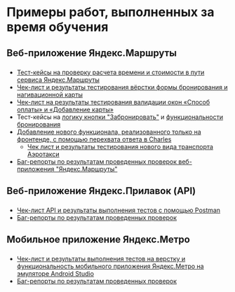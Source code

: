 # Примеры работ, выполненных за время обучения
## Веб-приложение Яндекс.Маршруты
### 
+ [Тест-кейсы на проверку расчета времени и стоимости в пути сервиса Яндекс.Маршруты](https://docs.google.com/spreadsheets/d/1l-j4Dr0UTeYzzevbwrXOW9I27-xQLM71AF1QqIGSrqM/edit?usp=sharing)
+ [Чек-лист и результаты тестирования вёрстки формы бронирования и нагивационной карты](https://docs.google.com/spreadsheets/d/1SIkgaSD5RiFYO10rnVXAo5tQjI_G9zmn/edit?usp=sharing&ouid=118007922206087802365&rtpof=true&sd=true)
+ [Чек-лист на результаты тестирования валидации окон «Способ оплаты» и «Добавление карты»](https://docs.google.com/spreadsheets/d/1JE6zjz8fmXS07281He3ekpAma06M1lM0/edit?usp=sharing&ouid=118007922206087802365&rtpof=true&sd=true)
+ Тест-кейсы на [логику кнопки "Забронировать"](https://docs.google.com/spreadsheets/d/1xehpkCv8GOUJGhD5v8ETzla2q-3GNV-U/edit?usp=sharing&ouid=118007922206087802365&rtpof=true&sd=true) и [функциональности бронирования](https://docs.google.com/spreadsheets/d/1XNW8NIkbf1RT1QWZdbMEHEjUMv9PrG4b/edit?usp=sharing&ouid=118007922206087802365&rtpof=true&sd=true)
+ [Добавление нового функционала, реализованного только на фронтенде, с помощью перехвата ответа в Charles](https://github.com/evgenia-ti/QA/tree/main/веб-приложение/Чарльз)
  + [Чек лист и результаты тестирования нового вида транспорта Аэротакси](https://docs.google.com/spreadsheets/d/1iscvYtE0XJ4SuExMgv1oOXcRzQmGAc52p6nu2EWWpl8/edit?usp=sharing)
+ [Баг-репорты по результатам проведенных проверок веб-приложения "Яндекс.Маршруты"](https://e-ti99.youtrack.cloud/issues?q=tag:%20%7BSprint%202%7D)
## Веб-приложение Яндекс.Прилавок (API)
### 
+ [Чек-лист API и результаты выполнения тестов с помощью Postman](https://docs.google.com/spreadsheets/d/18a1J8dJOyvKOCPmlfQ6PyEZPAmvYXyPUbaQ5m5zvnj4/edit?usp=sharing)
+ [Баг-репорты по результатам проведенных проверок](https://e-ti99.youtrack.cloud/issues?q=tag:%20%7BAPI%7D)
## Мобильное приложение Яндекс.Метро	
###
+ [Чек-лист и результаты выполнения тестов на верстку и функциональность мобильного приложения Яндекс.Метро на эмуляторе Android Studio](https://docs.google.com/spreadsheets/d/16DfQEQ7uDA4TA-fLqMSelxYjU3qAqkZm1Mz4L9tK_Hk/edit?usp=sharing)			
+ [Баг-репорты по результатам проведенных проверок](https://e-ti99.youtrack.cloud/issues?q=tag:%20%7BМобильное%20приложение%7D)
